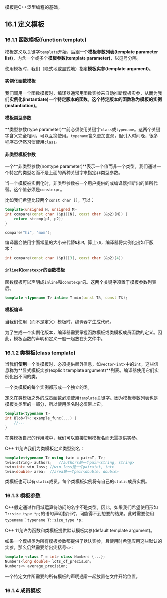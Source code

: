 模板是C++泛型编程的基础。

## 16.1 定义模板

### 16.1.1 函数模板(function template)

模板定义以关键字`template`开始，后跟一个**模板参数列表(template parameter list)**，内含一个或多个**模板参数(template parameter)**，以逗号分隔。

使用模板时，我们（隐式地或显式地）指定**模板实参(template argument)**。

#### 实例化函数模板

我们调用一个函数模板时，编译器通常用函数实参来自动推断模板实参，从而为我们**实例化(instantiate)**一个特定版本的函数。这个特定版本的函数称为模板的**实例(instantiation)**。

#### 模板类型参数

**类型参数(type parameter)**前必须使用关键字`class`或`typename`。这两个关键字含义完全相同，可以互换使用。`typename`含义更加直观，但引入时间晚，很多程序员仍然习惯使用`class`。

#### 非类型模板参数

一个**非类型参数(nontype parameter)**表示一个值而非一个类型。我们通过一个特定的类型名而不是上面的两种关键字来指定非类型参数。

当一个模板被实例化时，非类型参数被一个用户提供的或编译器推断出的值所代替。这个值必须是`constexpr`。

比如我们希望比较两个`const char []`，可以：

```c++
template<unsigned N, unsigned M>
int compare(const char (&p1)[N], const char (&p2)[M]) {
    return strcmp(p1, p2);
}

compare("hi", "mom");
```

编译器会使用字面常量的大小来代替`N`和`M`。算上`\0`，编译器将实例化出如下版本：

```c++
int compare(const char (&p1)[3], const char (&p2)[4])
```

#### `inline`和`constexpr`的函数模板

函数模板可以声明成`inline`和`constexpr`的。这两个关键字须置于模板参数列表后。

```c++
template <typename T> inline T min(const T&, const T&);
```

#### 模板编译

当我们使用（而不是定义）模板时，编译器才生成代码。

为了生成一个实例化版本，编译器需要掌握函数模板或类模板成员函数的定义。因此，模板函数的声明和定义一般一起放在头文件中。

### 16.1.2 类模板(class template)

当我们**使用**一个类模板时，必须提供额外信息，如`vector<int>`中的`int`，这些信息称为**显式模板实参(explicit template argument)**列表。编译器使用它们实例化出不同的类。

一个类模板的每个实例都形成一个独立的类。

定义在类模板之外的成员函数必须使用`template`关键字。因为模板参数列表也是模板类类型的一部分，所以使用类名时必须带上它。

```c++
template<typename T>
int Blob<T>::example_func(...) {
    //...
}
```

在类模板自己的作用域中，我们可以直接使用模板名而无需提供实参。

C++ 11允许我们为类模板定义类型别名：

```c++
template<typename T> using twin = pair<T, T>;
twin<string> authors;	//authors是一个pair<string, string>
twin<int> win_loss;	//win_loss是一个pair<int, int>
twin<double> area;	//area是一个pair<double, double>
```

类模板也可以有`static`成员。每个类模板实例将有自己的`static`成员实例。

### 16.1.3 模板参数

C++假定通过作用域运算符访问的名字不是类型。因此，如果我们希望使用形如`T::size_type *p;`的语句声明指针时，可能得不到想要的结果。此时需要使用`typename`：`typename T::size_type *p;`

C++ 11允许为函数和类模板提供默认模板实参(default template argument)。

如果一个模板类为所有模板参数都提供了默认实参，且使用时希望应用这些默认的实参，那么仍然需要给出尖括号`<>`：

```c++
template <class T = int> class Numbers {...};
Numbers<long double> lots_of_precision;
Numbers<> average_precision;
```

一个特定文件所需要的所有模板的声明通常一起放置在文件开始位置。

### 16.1.4 成员模板

